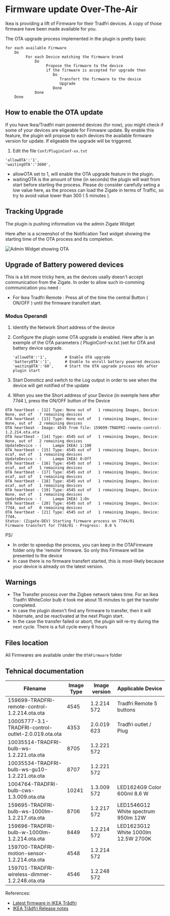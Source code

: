 # Firmware update Over-The-Air

Ikea is providing a lift of Firmware for their Tradfri devices. A copy of those firmware have been made available for you.

The OTA upgrade process implemented in the plugin is pretty basic

```
for each available Firmware
    Do
         For each Device matching the Firmware brand
             Do
                  Propose the firmware to the device
                  if the firmware is accepted for upgrade then
                     Do 
                        Transfert the firmware to the device
                        Upgrade
                     Done
             Done
    Done
```  

## How to enable the OTA update

If you have Ikea/Tradfri main powered devices (for now), you might check if some of your devices are eligeable for Firmware update.
By enable this feature, the plugin will propose to each devices the available firmware version for update. If eligeable the upgrade will be triggered.

1. Edit the file `Conf/PluginConf-xx.txt`

  ```
  'allowOTA':'1',
  'waitingOTA':'3600',
  ```

  * allowOTA set to 1, will enable the OTA upgrade feature in the plugin.
  * waitingOTA is the amount of time (in seconds) the plugin will wait from start before starting the process. Please do consider carefully seting a low value here, as the process can load the Zigate in terms of Traffic, so try to avoid value lower than 300 ( 5 minutes ).
  
## Tracking Upgrade

The plugin is pushing information via the admin Zigate Widget

Here after is a screenshot of the Notification Text widget showing the starting time of the OTA process and its completion.

![Admin Widget showing OTA](https://github.com/pipiche38/Domoticz-Zigate-Wiki/blob/master/Images/OTAu.png)

## Upgrade of Battery powered devices

This is a bit more tricky here, as the devices usally doesn't accept communication from the Zigate. In order to allow such in-comming communication you need :

- For Ikea Tradfri Remote : Press all of the time the central Button ( ON/OFF ) until the firmware transfert start.


### Modus Operandi

1. Identify the Network Short address of the device
1. Configure the plugin some OTA upgrade is enabled.
   Here after is an exemple of the OTA parameters ( PluginConf-xx.txt )set for OTA and battery device upgrade.
   
    ```
    'allowOTA':'1',        # Enable OTA upgrade
    'batteryOTA':'1',      # Enable to enroll battery powered devices
    'waitingOTA':'60',     # Start the OTA upgrade process 60s after plugin start
    ```
    
1. Start Domoticz and switch to the Log output in order to see when the device will get notified of the update
1. When you see the Short address of your Device (in exemple here after 77d4 ), press the ON/OFF button of the Device

```
OTA heartbeat - [12] Type: None out of   1 remaining Images, Device: None, out of   ? remaining devices
OTA heartbeat - [13] Type: None out of   1 remaining Images, Device: None, out of   2 remaining devices
OTA heartbeat - Image: 4545 from file: 159699-TRADFRI-remote-control-1.2.214.ota.ota
OTA heartbeat - [14] Type: 4545 out of   1 remaining Images, Device: None, out of   2 remaining devices
UpdateDevice - (     Lampe IKEA) 1:100
OTA heartbeat - [15] Type: 4545 out of   1 remaining Images, Device: ecaf, out of   1 remaining devices
UpdateDevice - (     Lampe IKEA) 0:Off
OTA heartbeat - [16] Type: 4545 out of   1 remaining Images, Device: ecaf, out of   1 remaining devices
OTA heartbeat - [17] Type: 4545 out of   1 remaining Images, Device: ecaf, out of   1 remaining devices
OTA heartbeat - [18] Type: 4545 out of   1 remaining Images, Device: ecaf, out of   1 remaining devices
OTA heartbeat - [19] Type: 4545 out of   1 remaining Images, Device: None, out of   1 remaining devices
UpdateDevice - (     Lampe IKEA) 1:On
OTA heartbeat - [20] Type: 4545 out of   1 remaining Images, Device: 77d4, out of   0 remaining devices
OTA heartbeat - [21] Type: 4545 out of   1 remaining Images, Device: 77d4, 
Status: (Zigate-DEV) Starting firmware process on 77d4/01
Firmware transfert for 77d4/01 - Progress:  0.0 %
```

PS/
* In order to speedup the process, you can keep in the OTAFirmware folder only the 'remote' firmware. So only this Firmware will be presented to the device
* In case there is no firmware transfert started, this is most-likely because your device is already on the latest version.


## Warnings

* The Transfer process over the Zigbee network takes time. For an Ikea Tradfri WhiteColor bulb it took me about 15 minutes to get the transfer completed.
* In case the plugin doesn't find any firmware to transfer, then it will hibernate, and be reactivated at the next Plugin start.
* In the case the transfer failed or abort, the plugin will re-try during the next cycle. There is a full cycle every 6 hours

## Files location

All Firmwares are available under the `OTAFirmware` folder

## Tehnical documentation

| Filename                                             | Image Type | Image version | Applicable Device |
| --------                                             | ---------- | ------------- | ----------------- |
| 159699-TRADFRI-remote-control-1.2.214.ota.ota        | 4545       |  1.2.214 572   | Tradfri Remote 5 buttons |
| 10005777-3.1-TRADFRI-control-outlet-2.0.019.ota.ota  | 4353       |  2.0.019 623   | Tradfri outlet / Plug    |
| 10035514-TRADFRI-bulb-ws-1.2.221.ota.ota             | 8705       |  1.2.221 572   |                          |
| 10035534-TRADFRI-bulb-ws-gu10-1.2.221.ota.ota        | 8707       |  1.2.221 572   |                          |           
| 1004764-TRADFRI-bulb-cws-1.3.009.ota.ota             | 10241      |  1.3.009 572   | LED1624G9 Color 600ml 8.6 W |
| 159695-TRADFRI-bulb-ws-1000lm-1.2.217.ota.ota        | 8706       |  1.2.217 572   | LED1546G12 White spectrum  950lm 12W |
| 159696-TRADFRI-bulb-w-1000lm-1.2.214.ota.ota         | 8449       |  1.2.214 572   | LED1623G12 White 1000lm 12.5W 2700K  |
| 159700-TRADFRI-motion-sensor-1.2.214.ota.ota         | 4548       |  1.2.214 572   |                          |
| 159701-TRADFRI-wireless-dimmer-1.2.248.ota.ota       | 4546       |  1.2.248 572   |                          |


References:
- [Latest firmware in IKEA Trådfri](https://www.reddit.com/r/tradfri/comments/8c29rm/latest_firmware_in_ikea_tr%C3%A5dfri/ )
- [IKEA Trådfri Release notes](https://ww8.ikea.com/ikeahomesmart/releasenotes/releasenotes.html)
